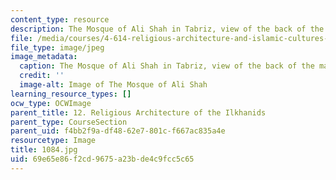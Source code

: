 ```yaml
---
content_type: resource
description: The Mosque of Ali Shah in Tabriz, view of the back of the massive iwan.
file: /media/courses/4-614-religious-architecture-and-islamic-cultures-fall-2002/69e65e86f2cd9675a23bde4c9fcc5c65_1084.jpg
file_type: image/jpeg
image_metadata:
  caption: The Mosque of Ali Shah in Tabriz, view of the back of the massive iwan.
  credit: ''
  image-alt: Image of The Mosque of Ali Shah
learning_resource_types: []
ocw_type: OCWImage
parent_title: 12. Religious Architecture of the Ilkhanids
parent_type: CourseSection
parent_uid: f4bb2f9a-df48-62e7-801c-f667ac835a4e
resourcetype: Image
title: 1084.jpg
uid: 69e65e86-f2cd-9675-a23b-de4c9fcc5c65
---
```

